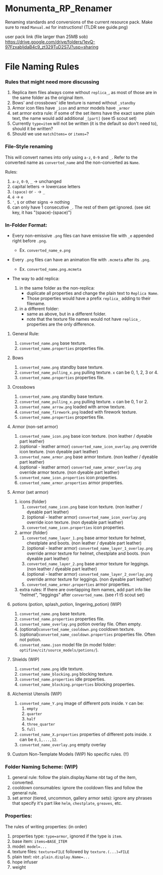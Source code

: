 # Monumenta_RP_Renamer
Renaming standards and conversions of the current resource pack. Make sure to read `Manual.md` for instructions! (TLDR see guide.png)

user pack link (file larger than 25MB sob)
https://drive.google.com/drive/folders/1evQ-97FzxabIjdaB4c9_zt329TuD2S7J?usp=sharing

# File Naming Rules

### Rules that might need more discussing
1. Replica item files always come without `replica_`, as most of those are in the same folder as the original item.
2. Bows' and crossbows' idle texture is named without `_standby`
3. Armor icon files have `_icon` and armor models have `_armor`
4. set armor extra rule: if some of the set items have the exact same plain text, the name would add additional `_[part]` (see t5 scout set)
5. Currently `type=item` will not be written (it is the default so don't need to), should it be written?
6. Should we use `matchItems=` or `items=`?

### File-Style renaming
This will convert names into only using `a-z`, `0-9` and `_`.
Refer to the converted name as `converted_name` and the non-converted as `Name`.

Rules:
1. `a-z`, `0-9`, `_` -> unchanged
2. capital letters -> lowercase letters
3. `(space)` or `-` -> `_`
4. `é` -> `e`
5. `'`, `$` or other signs -> nothing
6. can only have 1 consecutive `_`. The rest of them get ignored. (see skt key, it has "(space)-(space)")

### In-Folder Format:

- Every non-emissive `.png` files can have emissive file with `_e` appended right before `.png`.
	- Ex. `converted_name_e.png`

- Every `.png` files can have an animation file with `.mcmeta` after its `.png`.
	- Ex. `converted_name.png.mcmeta`

- The way to add replica:
	1. in the same folder as the non-replica:
 		- duplicate all properties and change the plain text to `Replica Name`.
   		- Those properties would have a prefix `replica_` adding to their filename.
	2. in a different folder:
		- same as above, but in a different folder.
  		- note that the texture file names would not have `replica_`. properties are the only difference.

1. General Rule:
	1. `converted_name.png` base texture.
	2. `converted_name.properties` properties file.

2. Bows
	1. `converted_name.png` standby base texture.
	2. `converted_name_pulling_x.png` pulling texture. `x` can be 0, 1, 2, 3 or 4.
	3. `converted_name.properties` properties file.

3. Crossbows
	1. `converted_name.png` standby base texture.
	2. `converted_name_pulling_x.png` pulling texture. `x` can be 0, 1 or 2.
	3. `converted_name_arrow.png` loaded with arrow texture.
	4. `converted_name_firework.png` loaded with firework texture.
	5. `converted_name.properties` properties file.

4. Armor (non-set armor)
	1. `converted_name_icon.png` base icon texture. (non leather / dyeable part leather)
	2. (optional - leather armor) `converted_name_icon_overlay.png` override icon texture. (non dyeable part leather)
	3. `converted_name_armor.png` base armor texture. (non leather / dyeable part leather)
	4. (optional - leather armor) `converted_name_armor_overlay.png` override armor texture. (non dyeable part leather)
	5. `converted_name_icon.properties` icon properties.
	6. `converted_name_armor.properties` armor properties.

5. Armor (set armor)
	1. icons (folder)
		1. `converted_name_icon.png` base icon texture. (non leather / dyeable part leather)
		2. (optional - leather armor) `converted_name_icon_overlay.png` override icon texture. (non dyeable part leather)
		3. `converted_name_icon.properties` icon properties.
	2. armor (folder)
		1. `converted_name_layer_1.png` base armor texture for helmet, chestplate and boots. (non leather / dyeable part leather)
		2. (optional - leather armor) `converted_name_layer_1_overlay.png` override armor texture for helmet, chestplate and boots. (non dyeable part leather)
		3. `converted_name_layer_2.png` base armor texture for leggings. (non leather / dyeable part leather)
		4. (optional - leather armor) `converted_name_layer_2_overlay.png` override armor texture for leggings. (non dyeable part leather)
		5. `converted_name_armor.properties` armor properties.
	3. extra rules:
			If there are overlapping item names, add part info like "helmet", "leggings" after `converted_name`. (see r1 t5 scout set)

6. potions (potion, splash_potion, lingering_potion) (WIP)
	1. `converted_name.png` base texture.
	2. `converted_name.properties` properties file.
	3. `converted_name_overlay.png` potion overlay file. Often empty.
	4. (optional)`converted_name_cooldown.png` cooldown texture.
	5. (optional)`converted_name_cooldown.properties` properties file. Often not potion.
	6. `converted_name.json` model file (in model folder: `optifine/cit/source_models/potions/`).

7. Shields (WIP)
	1. `converted_name.png` idle texture.
	2. `converted_name_blocking.png` blocking texture.
	3. `converted_name.properties` idle properties.
	4. `converted_name_blocking.properties` blocking properties.

8. Alchemist Utensils (WIP)
	1. `converted_name_Y.png` image of different pots inside. `Y` can be:
		1. `empty`
		2. `quarter`
		3. `half`
		4. `three_quarter`
		5. `full`
	2. `converted_name_X.properties` properties of different pots inside. `X` can be `0,1,...,12`.
	3. `converted_name_overlay.png` empty overlay

9. Custom Non-Template Models (WIP)
	No specific rules. (!!)


### Folder Naming Scheme: (WIP)
1. general rule: follow the plain.display.Name nbt tag of the item, converted.
2. cooldown consumables: ignore the cooldown files and follow the general rule.
3. set armor (tiered, uncommon, gallery armor sets): ignore any phrases that specify it's part like `helm`, `chestplate`, `greaves`, etc.

### Properties:
The rules of writing properties: (in order)

1. properties type: `type=armor`, ignored if the type is `item`.
2. base item: `items=BASE_ITEM`
3. model: `model=...`
4. texture files: `texture=FILE` followed by `texture.(...)=FILE`
5. plain text: `nbt.plain.display.Name=...`
6. hope infuser
7. weight

